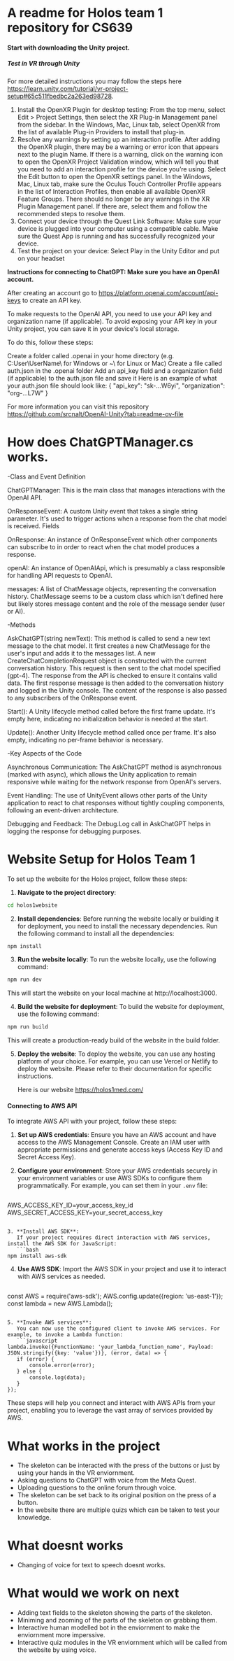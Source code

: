 # A readme for Holos team 1 repository for CS639

#### Start with downloading the Unity project.

##### Test in VR through Unity
For more detailed instructions you may follow the steps here https://learn.unity.com/tutorial/vr-project-setup#65c511fbedbc2a263ed98728.
1.  Install the OpenXR Plugin for desktop testing:
From the top menu, select Edit > Project Settings, then select the XR Plug-in Management panel from the sidebar.
In the Windows, Mac, Linux tab, select OpenXR from the list of available Plug-in Providers to install that plug-in.
2.  Resolve any warnings by setting up an interaction profile.
After adding the OpenXR plugin, there may be a warning or error icon that appears next to the plugin Name. 
If there is a warning, click on the warning icon to open the OpenXR Project Validation window, which will tell you that you need to add an interaction profile for the device you’re using. 
Select the Edit button to open the OpenXR settings panel.
In the Windows, Mac, Linux tab, make sure the Oculus Touch Controller Profile appears in the list of Interaction Profiles, then enable all available OpenXR Feature Groups. 
There should no longer be any warnings in the XR Plugin Management panel. If there are, select them and follow the recommended steps to resolve them.
3.  Connect your device through the Quest Link Software: 
Make sure your device is plugged into your computer using a compatible cable. 
Make sure the Quest App is running and has successfully recognized your device.
4.  Test the project on your device:
Select Play in the Unity Editor and put on your headset

<strong>Instructions for connecting to ChatGPT: Make sure you have an OpenAI account.</strong>

After creating an account go to https://platform.openai.com/account/api-keys to create an API key.

To make requests to the OpenAI API, you need to use your API key and organization name (if applicable). To avoid exposing your API key in your Unity project, you can save it in your device's local storage.

To do this, follow these steps:

Create a folder called .openai in your home directory (e.g. C:User\UserName\ for Windows or ~\ for Linux or Mac)
Create a file called auth.json in the .openai folder
Add an api_key field and a organization field (if applicable) to the auth.json file and save it
Here is an example of what your auth.json file should look like:
{
    "api_key": "sk-...W6yi",
    "organization": "org-...L7W"
}

For more information you can visit this repository https://github.com/srcnalt/OpenAI-Unity?tab=readme-ov-file

# How does ChatGPTManager.cs works.

-Class and Event Definition

ChatGPTManager: This is the main class that manages interactions with the OpenAI API.

OnResponseEvent: A custom Unity event that takes a single string parameter. It's used to trigger actions when a response from the chat model is received.
Fields

OnResponse: An instance of OnResponseEvent which other components can subscribe to in order to react when the chat model produces a response.

openAI: An instance of OpenAIApi, which is presumably a class responsible for handling API requests to OpenAI.

messages: A list of ChatMessage objects, representing the conversation history. ChatMessage seems to be a custom class which isn't defined here but likely stores message content and the role of the message sender (user or AI).

-Methods

AskChatGPT(string newText): This method is called to send a new text message to the chat model.
It first creates a new ChatMessage for the user's input and adds it to the messages list.
A new CreateChatCompletionRequest object is constructed with the current conversation history. This request is then sent to the chat model specified (gpt-4).
The response from the API is checked to ensure it contains valid data. The first response message is then added to the conversation history and logged in the Unity console. The content of the response is also passed to any subscribers of the OnResponse event.

Start(): A Unity lifecycle method called before the first frame update. It's empty here, indicating no initialization behavior is needed at the start.

Update(): Another Unity lifecycle method called once per frame. It's also empty, indicating no per-frame behavior is necessary.

-Key Aspects of the Code

Asynchronous Communication: The AskChatGPT method is asynchronous (marked with async), which allows the Unity application to remain responsive while waiting for the network response from OpenAI's servers.

Event Handling: The use of UnityEvent allows other parts of the Unity application to react to chat responses without tightly coupling components, following an event-driven architecture.

Debugging and Feedback: The Debug.Log call in AskChatGPT helps in logging the response for debugging purposes.

# Website Setup for Holos Team 1

To set up the website for the Holos project, follow these steps:

1. **Navigate to the project directory**:
```bash
cd holos1website
```

2. **Install dependencies**:
   Before running the website locally or building it for deployment, you need to install the necessary dependencies.
   Run the following command to install all the dependencies:
```bash
npm install
```

3. **Run the website locally**:
   To run the website locally, use the following command:
```bash
npm run dev
```
This will start the website on your local machine at http://localhost:3000.

4. **Build the website for deployment**:
   To build the website for deployment, use the following command:
```bash
npm run build
```
This will create a production-ready build of the website in the build folder.

5. **Deploy the website**:
   To deploy the website, you can use any hosting platform of your choice.
   For example, you can use Vercel or Netlify to deploy the website.
   Please refer to their documentation for specific instructions.

   Here is our website https://holos1med.com/
#### Connecting to AWS API

To integrate AWS API with your project, follow these steps:

1. **Set up AWS credentials**:
   Ensure you have an AWS account and have access to the AWS Management Console. Create an IAM user with appropriate permissions and generate access keys (Access Key ID and Secret Access Key).

2. **Configure your environment**:
   Store your AWS credentials securely in your environment variables or use AWS SDKs to configure them programmatically. For example, you can set them in your `.env` file:
   ```bash
AWS_ACCESS_KEY_ID=your_access_key_id
AWS_SECRET_ACCESS_KEY=your_secret_access_key
```

3. **Install AWS SDK**:
   If your project requires direct interaction with AWS services, install the AWS SDK for JavaScript:
   ```bash
npm install aws-sdk
```

4. **Use AWS SDK**:
   Import the AWS SDK in your project and use it to interact with AWS services as needed.
   ```javascript
const AWS = require('aws-sdk');
AWS.config.update({region: 'us-east-1'});
const lambda = new AWS.Lambda();
```

5. **Invoke AWS services**:
   You can now use the configured client to invoke AWS services. For example, to invoke a Lambda function:
   ```javascript
lambda.invoke({FunctionName: 'your_lambda_function_name', Payload: JSON.stringify({key: 'value'})}, (error, data) => {
   if (error) {
       console.error(error);
   } else {
       console.log(data);
   }
});
```

These steps will help you connect and interact with AWS APIs from your project, enabling you to leverage the vast array of services provided by AWS.

# What works in the project
- The skeleton can be interacted with the press of the buttons or just by using your hands in the VR enviornment.
- Asking questions to ChatGPT with voice from the Meta Quest.
- Uploading questions to the online forum through voice.
- The skeleton can be set back to its original position on the press of a button.
- In the website there are multiple quizs which can be taken to test your knowledge.

# What doesnt works
- Changing of voice for text to speech doesnt works.

# What would we work on next
- Adding text fields to the skeleton showing the parts of the skeleton.
- Miniming and zooming of the parts of the skeleton on grabbing them.
- Interactive human modelled bot in the enviornment to make the enviornment more imperssive.
- Interactive quiz modules in the VR enviornment which will be called from the website by using voice.




